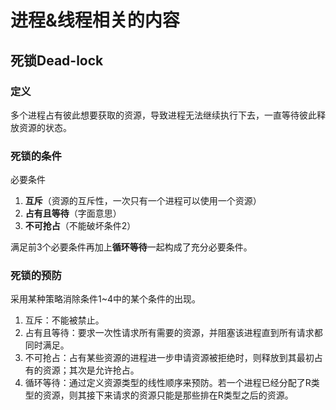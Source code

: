 # 进程&线程相关的内容

## 死锁Dead-lock
### 定义
多个进程占有彼此想要获取的资源，导致进程无法继续执行下去，一直等待彼此释放资源的状态。
### 死锁的条件
必要条件
1. **互斥**（资源的互斥性，一次只有一个进程可以使用一个资源）
2. **占有且等待**（字面意思）
3. **不可抢占**（不能破坏条件2）

满足前3个必要条件再加上**循环等待**一起构成了充分必要条件。

### 死锁的预防
采用某种策略消除条件1~4中的某个条件的出现。
1. 互斥：不能被禁止。
2. 占有且等待：要求一次性请求所有需要的资源，并阻塞该进程直到所有请求都同时满足。
3. 不可抢占：占有某些资源的进程进一步申请资源被拒绝时，则释放到其最初占有的资源；其次是允许抢占。
4. 循环等待：通过定义资源类型的线性顺序来预防。若一个进程已经分配了R类型的资源，则其接下来请求的资源只能是那些排在R类型之后的资源。
